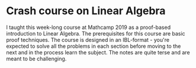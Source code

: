# Crash course on Linear Algebra

I taught this week-long course at Mathcamp 2019 as a proof-based introduction to Linear Algebra.
The prerequisites for this course are basic proof techniques.
The course is designed in an IBL-format - you're expected to solve all the problems in each section before moving to the next and in the process learn the subject.
The notes are quite terse and are meant to be challenging.
